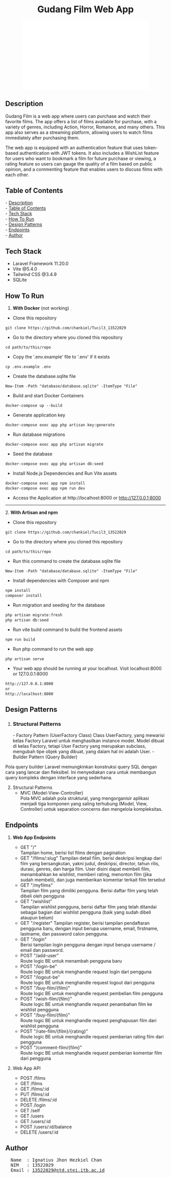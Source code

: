 <h1 align="center">Gudang Film Web App</h1>
<p align="center">
  <img alt="Coding" width="400" src="public/gudangfilm-logo.png">
</p>
<h2 id="description">Description </h2>

Gudang Film is a web app where users can purchase and watch their favorite films. The app offers a list of films available for purchase, with a variety of genres, including Action, Horror, Romance, and many others. This app also serves as a streaming platform, allowing users to watch films immediately after purchasing them.

The web app is equipped with an authentication feature that uses token-based authentication with JWT tokens. It also includes a WishList feature for users who want to bookmark a film for future purchase or viewing, a rating feature so users can gauge the quality of a film based on public opinion, and a commenting feature that enables users to discuss films with each other.

<h2 id="table-of-contents">Table of Contents</h2>
- <a href="#description">Description</a><br/>
- <a href="#table-of-contents">Table of Contents</a><br/>
- <a href="#tech-stack">Tech Stack</a><br/>
- <a href="#how-to-run">How To Run</a><br/>
- <a href="#design-pattern">Design Patterns</a><br/>
- <a href="#endpoints">Endpoints</a><br/>
- <a href="#author">Author</a><br/>

<h2 id="tech-stack">Tech Stack</h2>

- Laravel Framework 11.20.0
- Vite @5.4.0
- Tailwind CSS @3.4.9
- SQLite

<h2 id="how-to-run">How To Run</h2>

1. <b>With Docker</b> (not working)
- Clone this repository
```
git clone https://github.com/chankiel/Tucil3_13522029
```

- Go to the directory where you cloned this repository
```
cd path/to/this/repo
```

- Copy the '.env.example' file to '.env' if it exists
```
cp .env.example .env
```

- Create the database.sqlite file
```
New-Item -Path "database/database.sqlite" -ItemType "File"
```

- Build and start Docker Containers
```
docker-compose up --build
```

- Generate application key
```
docker-compose exec app php artisan key:generate
```

- Run database migrations  
```
docker-compose exec app php artisan migrate
```

- Seed the database
```
docker-compose exec app php artisan db:seed
```

- Install Node.js Dependencies and Run Vite assets
```
docker-compose exec app npm install
docker-compose exec app npm run dev
```

- Access the Application at http://localhost:8000 or http://127.0.0.1:8000

<hr>
2. <b>With Artisan and npm</b>  

- Clone this repository
```
git clone https://github.com/chankiel/Tucil3_13522029
```

- Go to the directory where you cloned this repository
```
cd path/to/this/repo
```

- Run this command to create the database.sqlite file
```
New-Item -Path "database/database.sqlite" -ItemType "File"
```

- Install dependencies with Composer and npm
```
npm install
composer install
```

- Run migration and seeding for the database
```
php artisan migrate:fresh  
php artisan db:seed
```

- Run vite build command to build the frontend assets
```
npm run build
```

- Run php command to run the web app
```
php artisan serve
```

- Your web app should be running at your localhost. Visit localhost:8000 or 127.0.0.1:8000
```
http://127.0.0.1:8000  
or  
http://localhost:8000
```

<h2 id="design-pattern">Design Patterns</h2>

1. <h3>Structural Patterns</h3>  
   - Factory Pattern (UserFactory Class)    
   Class UserFactory, yang mewarisi kelas Factory Laravel untuk menghasilkan instance model. Model dibuat di kelas Factory, tetapi User Factory yang merupakan subclass, mengubah tipe objek yang dibuat, yang dalam hal ini adalah User. 
    - Builder Pattern (Query Builder)  
Pola query builder Laravel memungkinkan konstruksi query SQL dengan cara yang lancar dan fleksibel. Ini menyediakan cara untuk membangun query kompleks dengan interface yang sederhana.

2. Structural Patterns  
   - MVC (Model-View-Controller)  
Pola MVC adalah pola struktural, yang mengorganisir aplikasi menjadi tiga komponen yang saling terhubung (Model, View, Controller) untuk separation concerns dan mengelola kompleksitas.

<h2 id="endpoints">Endpoints</h2>

1. <b>Web App Endpoints </b> 
   - GET "/"  
   Tampilan home, berisi list films dengan pagination
   - GET "/films/:slug"
   Tampilan detail film, berisi deskripsi lengkap dari film yang bersangkutan, yakni judul, deskripsi, director, tahun rilis, durasi, genres, dan harga film. User disini dapat membeli film, menambahkan ke wishlist, memberi rating, menonton film (jika sudah membeli), dan juga memberikan komentar terkait film tersebut  
   - GET "/myfilms"  
   Tampilan film yang dimiliki pengguna. Berisi daftar film yang telah dibeli oleh pengguna  
   - GET "/wishlist"  
   Tampilan wishlist pengguna, berisi daftar film yang telah ditandai sebagai bagian dari wishlist pengguna (baik yang sudah dibeli ataupun belum)  
   - GET "/register"
   Tampilan register, berisi tampilan pendaftaran pengguna baru, dengan input berupa username, email, firstname, lastname, dan password calon pengguna.  
   - GET "/login"  
   Berisi tampilan login pengguna dengan input berupa username / email dan password.
   - POST "/add-user"  
   Route logic BE untuk menambah pengguna baru  
   - POST "/login-be"  
   Route logic BE untuk menghandle request login dari pengguna
   - POST "/logout-be"  
   Route logic BE untuk menghandle request logout dari pengguna
   - POST "/buy-film/{film}"  
   Route logic BE untuk menghandle request pembelian film pengguna
   - POST "/wish-film/{film}"  
   Route logic BE untuk menghandle request penambahan film ke wishlist pengguna
   - POST "/buy-film/{film}"  
   Route logic BE untuk menghandle request penghapusan film dari wishlist pengguna
   - POST "/rate-film/{film}/{rating}"  
   Route logic BE untuk menghandle request pemberian rating film dari pengguna
   - POST "/comment-film/{film}"  
   Route logic BE untuk menghandle request pemberian komentar film dari pengguna  

2. Web App API  
   - POST /films
   - GET /films
   - GET /films/:id
   - PUT /films/:id
   - DELETE /films/:id
   - POST /login
   - GET /self
   - GET /users
   - GET /users/:id
   - POST /users/:id/balance
   - DELETE /users/:id

<h2 id="author">Author</h2>
<pre>
  Name  : Ignatius Jhon Hezkiel Chan
  NIM   : 13522029
  Email : <a href="mailto:13522029@std.stei.itb.ac.id">13522029@std.stei.itb.ac.id</a>
</pre>